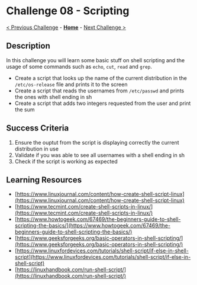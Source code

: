 # Challenge 08 - Scripting

[< Previous Challenge](./Challenge-07.md) - **[Home](../README.md)** - [Next Challenge >](./Challenge-09.md)

## Description

In this challenge you will learn some basic stuff on shell scripting and the usage of some commands such as `echo`, `cut`, `read` and `grep`.

- Create a script that looks up the name of the current distribution in the `/etc/os-release` file and prints it to the screen
- Create a script that reads the usernames from `/etc/passwd` and prints the ones with shell ending in sh
- Create a script that adds two integers requested from the user and print the sum

## Success Criteria

1. Ensure the ouptut from the script is displaying correctly the current distribution in use
2. Validate if you was able to see all usernames with a shell ending in sh
3. Check if the script is working as expected

## Learning Resources

- [https://www.linuxjournal.com/content/how-create-shell-script-linux](https://www.linuxjournal.com/content/how-create-shell-script-linux)
- [https://www.tecmint.com/create-shell-scripts-in-linux/](https://www.tecmint.com/create-shell-scripts-in-linux/)
- [https://www.howtogeek.com/67469/the-beginners-guide-to-shell-scripting-the-basics/](https://www.howtogeek.com/67469/the-beginners-guide-to-shell-scripting-the-basics/)
- [https://www.geeksforgeeks.org/basic-operators-in-shell-scripting/](https://www.geeksforgeeks.org/basic-operators-in-shell-scripting/)
- [https://www.linuxfordevices.com/tutorials/shell-script/if-else-in-shell-script](https://www.linuxfordevices.com/tutorials/shell-script/if-else-in-shell-script)
- [https://linuxhandbook.com/run-shell-script/](https://linuxhandbook.com/run-shell-script/)
